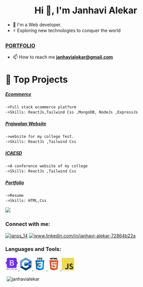 <h1 align="center">Hi 👋, I'm Janhavi Alekar</h1>

- 🌱 I'm a Web developer.
- ⚡ Exploring new technologies to conquer the world 
### [PORTFOLIO](https://janhavi-portfolio.netlify.app/)
- 📫 How to reach me **janhavialekar@gmail.com**

# 🎫 Top Projects
##### [Ecommerce](https://ecommerce-deployed-0i4n.onrender.com/)

    ->Full stack ecommerce platform
    ->Skills: ReactJs,Tailwind Css ,MongoDB, NodeJs ,ExpressJs
##### [Prajwalan Website](https://prajwalan24.netlify.app/)

    ->website for my college fest.
    ->Skills: ReactJs ,Tailwind Css
    
##### [ICAESD](https://icasd24.netlify.app/)

    ->A conference website of my college
    ->Skills: ReactJs ,Tailwind Css
##### [Portfolio](https://janhavi-portfolio.netlify.app/)

    ->Resume
    ->Skills: HTML,Css
![](https://komarev.com/ghpvc/?username=JanhaviAlekar&color=green)
<h3 align="left">Connect with me:</h3>
<p align="left">
<a href="https://twitter.com/janss_14" target="blank"><img align="center" src="https://raw.githubusercontent.com/rahuldkjain/github-profile-readme-generator/master/src/images/icons/Social/twitter.svg" alt="janss_14" height="30" width="40" /></a>
<a href="https://linkedin.com/in/www.linkedin.com/in/janhavi-alekar-72864b22a" target="blank"><img align="center" src="https://raw.githubusercontent.com/rahuldkjain/github-profile-readme-generator/master/src/images/icons/Social/linked-in-alt.svg" alt="www.linkedin.com/in/janhavi-alekar-72864b22a" height="30" width="40" /></a>
</p>

<h3 align="left">Languages and Tools:</h3>
<p align="left"> <a href="https://getbootstrap.com" target="_blank" rel="noreferrer"> <img src="https://raw.githubusercontent.com/devicons/devicon/master/icons/bootstrap/bootstrap-plain-wordmark.svg" alt="bootstrap" width="40" height="40"/> </a> <a href="https://www.w3schools.com/cpp/" target="_blank" rel="noreferrer"> <img src="https://raw.githubusercontent.com/devicons/devicon/master/icons/cplusplus/cplusplus-original.svg" alt="cplusplus" width="40" height="40"/> </a> <a href="https://www.w3schools.com/css/" target="_blank" rel="noreferrer"> <img src="https://raw.githubusercontent.com/devicons/devicon/master/icons/css3/css3-original-wordmark.svg" alt="css3" width="40" height="40"/> </a> <a href="https://www.w3.org/html/" target="_blank" rel="noreferrer"> <img src="https://raw.githubusercontent.com/devicons/devicon/master/icons/html5/html5-original-wordmark.svg" alt="html5" width="40" height="40"/> </a><a href="https://developer.mozilla.org/en-US/docs/Web/JavaScript" target="_blank"> <img src="https://raw.githubusercontent.com/devicons/devicon/master/icons/javascript/javascript-original.svg" alt="javascript" width="40" height="40"/> </a> </p>

<p>&nbsp;<img align="center" src="https://github-readme-stats.vercel.app/api?username=janhavialekar&show_icons=true&locale=en" alt="janhavialekar" /></p>
